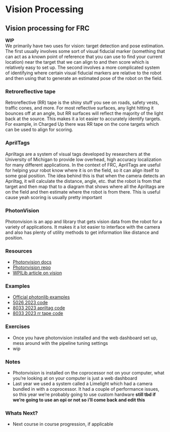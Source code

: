 # Vision Processing

## Vision processing for FRC

**WIP**  
We primarily have two uses for vision: target detection and pose estimation. The first usually involves some sort of visual fiducial marker (something that can act as a known point of reference that you can use to find your current location) near the target that we can align to and then score which is relatively easy to set up. The second involves a more complicated system of identifying where certain visual fiducial markers are relative to the robot and then using that to generate an estimated pose of the robot on the field. 

### Retroreflective tape
Retroreflective (RR) tape is the shiny stuff you see on roads, safety vests, traffic cones, and more. For most reflective surfaces, any light hitting it bounces off at an angle, but RR surfaces will reflect the majority of the light back at the source. This makes it a lot easier to accurately identify targets. For example, in Charged Up there was RR tape on the cone targets which can be used to align for scoring.

### AprilTags
Apriltags are a system of visual tags developed by researchers at the University of Michigan to provide low overhead, high accuracy localization for many different applications. In the context of FRC, AprilTags are useful for helping your robot know where it is on the field, so it can align itself to some goal position. The idea behind this is that when the camera detects an Apriltag, it will calculate the distance, angle, etc. that the robot is from that target and then map that to a diagram that shows where all the Apriltags are on the field and then estimate where the robot is from there. This is useful cause yeah scoring is usually pretty important

### PhotonVision
Photonvision is an app and library that gets vision data from the robot for a variety of applications. It makes it a lot easier to interface with the camera and also has plenty of utility methods to get information like distance and position.


### Resources

- [Photonvision docs](https://docs.photonvision.org/en/latest/index.html)
- [Photonvision repo](https://github.com/PhotonVision/photonvision)
- [WPILib article on vision](https://docs.wpilib.org/en/stable/docs/software/vision-processing/index.html)


### Examples

- [Official photonlib examples](https://github.com/PhotonVision/photonvision/tree/master/photonlib-java-examples)
- [5026 2023 code](https://github.com/Iron-Panthers/FRC-2023/blob/037d52ac93f4e46a2518491acd2e195d429d6dbd/src/main/java/frc/robot/subsystems/VisionSubsystem.java)
- [8033 2023 apriltag code](https://github.com/HighlanderRobotics/Charged-Up/blob/main/src/main/java/frc/robot/subsystems/ApriltagVisionSubsystem.java)
- [8033 2023 rr tape code](https://github.com/HighlanderRobotics/Charged-Up/blob/main/src/main/java/frc/robot/subsystems/TapeVisionSubsystem.java)


### Exercises

- Once you have photonvision installed and the web dashboard set up, mess around with the pipeline tuning settings
- wip

### Notes

- Photonvision is installed on the coprocessor not on your computer, what you’re looking at on your computer is just a web dashboard
- Last year we used a system called a Limelight which had a camera bundled in with a coprocessor. It had a couple of performance issues, so this year we’re probably going to use custom hardware **still tbd if we’re going to use an opi or not so i’ll come back and edit this**

### Whats Next?

- Next course in course progression, if applicable
